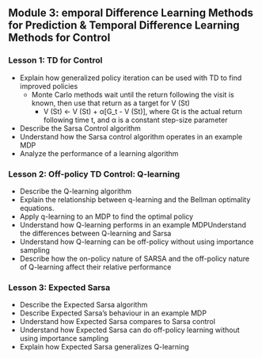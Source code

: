 ## Module 3: emporal Difference Learning Methods for Prediction & Temporal Difference Learning Methods for Control 

### Lesson 1: TD for Control 
* Explain how generalized policy iteration can be used with TD to find improved policies 
  * Monte Carlo methods wait until the return following the visit is known, then use that return as a target for V (St)
    * V (St) <-  V (St) + α[G_t - V (St)], where Gt is the actual return following time t, and α is a constant step-size parameter
* Describe the Sarsa Control algorithm
* Understand how the Sarsa control algorithm operates in an example MDP
* Analyze the performance of a learning algorithm 


### Lesson 2: Off-policy TD Control: Q-learning 
* Describe the Q-learning algorithm
* Explain the relationship between q-learning and the Bellman optimality equations. 
* Apply q-learning to an MDP to find the optimal policy
* Understand how Q-learning performs in an example MDPUnderstand the differences between Q-learning and Sarsa
* Understand how Q-learning can be off-policy without using importance sampling 
* Describe how the on-policy nature of SARSA and the off-policy nature of Q-learning affect their relative performance 


### Lesson 3: Expected Sarsa 
* Describe the Expected Sarsa algorithm
* Describe Expected Sarsa’s behaviour in an example MDP
* Understand how Expected Sarsa compares to Sarsa control
* Understand how Expected Sarsa can do off-policy learning without using importance sampling
* Explain how Expected Sarsa generalizes Q-learning 